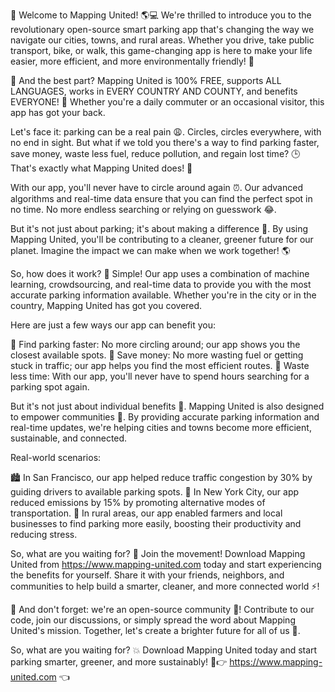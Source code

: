 🚨 Welcome to Mapping United! 🌎💻 We're thrilled to introduce you to the revolutionary open-source smart parking app that's changing the way we navigate our cities, towns, and rural areas. Whether you drive, take public transport, bike, or walk, this game-changing app is here to make your life easier, more efficient, and more environmentally friendly! 🌟

🎉 And the best part? Mapping United is 100% FREE, supports ALL LANGUAGES, works in EVERY COUNTRY AND COUNTY, and benefits EVERYONE! 🎊 Whether you're a daily commuter or an occasional visitor, this app has got your back.

Let's face it: parking can be a real pain 😩. Circles, circles everywhere, with no end in sight. But what if we told you there's a way to find parking faster, save money, waste less fuel, reduce pollution, and regain lost time? 🕒️ That's exactly what Mapping United does! 💪

With our app, you'll never have to circle around again ⏰. Our advanced algorithms and real-time data ensure that you can find the perfect spot in no time. No more endless searching or relying on guesswork 😂.

But it's not just about parking; it's about making a difference 🌟. By using Mapping United, you'll be contributing to a cleaner, greener future for our planet. Imagine the impact we can make when we work together! 🌎

So, how does it work? 🔧 Simple! Our app uses a combination of machine learning, crowdsourcing, and real-time data to provide you with the most accurate parking information available. Whether you're in the city or in the country, Mapping United has got you covered.

Here are just a few ways our app can benefit you:

🚗 Find parking faster: No more circling around; our app shows you the closest available spots.
💸 Save money: No more wasting fuel or getting stuck in traffic; our app helps you find the most efficient routes.
🌟 Waste less time: With our app, you'll never have to spend hours searching for a parking spot again.

But it's not just about individual benefits 🤔. Mapping United is also designed to empower communities 💪. By providing accurate parking information and real-time updates, we're helping cities and towns become more efficient, sustainable, and connected.

Real-world scenarios:

🏙️ In San Francisco, our app helped reduce traffic congestion by 30% by guiding drivers to available parking spots.
🚂 In New York City, our app reduced emissions by 15% by promoting alternative modes of transportation.
🌳 In rural areas, our app enabled farmers and local businesses to find parking more easily, boosting their productivity and reducing stress.

So, what are you waiting for? 🎉 Join the movement! Download Mapping United from https://www.mapping-united.com today and start experiencing the benefits for yourself. Share it with your friends, neighbors, and communities to help build a smarter, cleaner, and more connected world ⚡️!

🌟 And don't forget: we're an open-source community 🤝! Contribute to our code, join our discussions, or simply spread the word about Mapping United's mission. Together, let's create a brighter future for all of us 🌈.

So, what are you waiting for? 💥 Download Mapping United today and start parking smarter, greener, and more sustainably! 🚨👉 https://www.mapping-united.com 👈